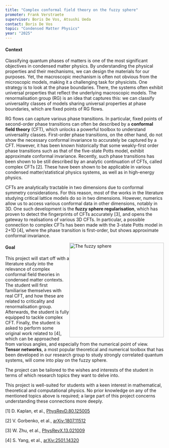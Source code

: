 ```yaml
---
title: "Complex conformal field theory on the fuzzy sphere"
promoter: Frank Verstraete
supervisor: Boris De Vos, Atsushi Ueda
contact: Boris De Vos
topic: "Condensed Matter Physics"
year: "2025"
---
```


#### Context

Classifying quantum phases of matters is one of the most significant objectives in condensed matter physics. By understanding the physical properties and their mechanisms, we can design the materials for our purposes. Yet, the macroscopic mechanism is often not obvious from the microscopic models, making it a challenging task for physicists. One strategy is to look at the phase boundaries. There, the systems often exhibit universal properties that reflect the underlying macroscopic models. The renormalisation group (RG) is an idea that captures this: we can classify universality classes of models sharing universal properties at phase boundaries, which are fixed points of RG flows. 

RG flows can capture various phase transitions. In particular, fixed points of second-order phase transitions can often be described by a **conformal field theory** (CFT), which unlocks a powerful toolbox to understand universality classes. First-order phase transitions, on the other hand, do not show the necessary conformal invariance to accurately be captured by a CFT. However, it has been known historically that some weakly-first order phase transitions such as that of the five-state Potts model, exhibit approximate conformal invariance. Recently, such phase transitions has been shown to be still described by an analytic continuation of CFTs, called complex CFTs [2]. These have been shown to be applicable in various condensed matter/statistical physics systems, as well as in high-energy physics.

CFTs are analytically tractable in two dimensions due to conformal symmetry considerations. For this reason, most of the works in the literature studying critical lattice models do so in two dimensions. However, numerics allow us to access various conformal data in other dimensions, notably in 3D. One such development is the **fuzzy sphere regularisation**, which has proven to detect the fingerprints of CFTs accurately [3], and opens the gateway to realisations of various 3D CFTs. In particular, a possible connection to complex CFTs has been made with the 3-state Potts model in 2+1D [4], where the phase transition is first-order, but shows approximate conformal invariance.

<p><img alt="The fuzzy sphere" src="/images/thesistopics/2025/BDeVos1.pdf" style="float:right; width:300px" /></p>

#### Goal

This project will start off with a literature study into the relevance of complex conformal field theories in condensed matter contexts. The student will first familiarise themselves with real CFT, and how these are related to criticality and renormalisation group. Afterwards, the student is fully equipped to tackle complex CFT. Finally, the student is asked to perform some original work related to [4], which can be approached from various angles, and especially from the numerical point of view. **Tensor networks**, a most popular theoretical and numerical toolbox that has been developed in our research group to study strongly correlated quantum systems, will come into play on the fuzzy sphere.

The project can be tailored to the wishes and interests of the student in terms of which research topics they want to delve into. 

This project is well-suited for students with a keen interest in mathematical, theoretical and computational physics. No prior knowledge on any of the mentioned topics above is required; a large part of this project concerns understanding these connections more deeply.

[1] D. Kaplan, et al., [PhysRevD.80.125005](https://journals.aps.org/prd/abstract/10.1103/PhysRevD.80.125005)

[2] V. Gorbenko, et al., [arXiv:1807.11512](https://arxiv.org/abs/1807.11512)

[3] W. Zhu, et al., [PhysRevX.13.021009](https://journals.aps.org/prx/abstract/10.1103/PhysRevX.13.021009)

[4] S. Yang, et al., [arXiv:2501.14320](https://arxiv.org/abs/2501.14320)
